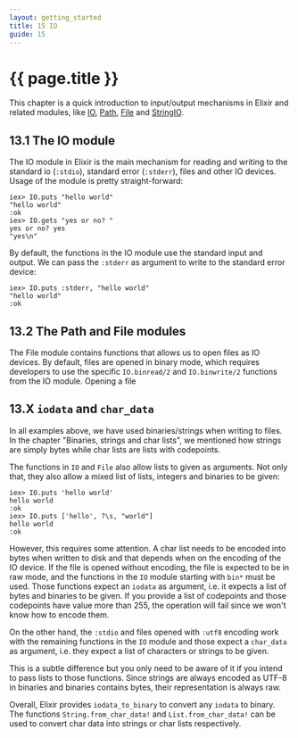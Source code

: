 ```yaml
---
layout: getting_started
title: 15 IO
guide: 15
---
```


# {{ page.title }}

This chapter is a quick introduction to input/output mechanisms in Elixir and related modules, like [IO](/docs/stable/IO.html), [Path](/docs/stable/Path.html), [File](/docs/stable/File.html) and [StringIO](/docs/stabke/StringIO.html).

## 13.1 The IO module

The IO module in Elixir is the main mechanism for reading and writing to the standard io (`:stdio`), standard error (`:stderr`), files and other IO devices. Usage of the module is pretty straight-forward:

```iex
iex> IO.puts "hello world"
"hello world"
:ok
iex> IO.gets "yes or no? "
yes or no? yes
"yes\n"
```

By default, the functions in the IO module use the standard input and output. We can pass the `:stderr` as argument to write to the standard error device:

```iex
iex> IO.puts :stderr, "hello world"
"hello world"
:ok
```

## 13.2 The Path and File modules

The File module contains functions that allows us to open files as IO devices. By default, files are opened in binary mode, which requires developers to use the specific `IO.binread/2` and `IO.binwrite/2` functions from the IO module. Opening a file

## 13.X `iodata` and `char_data`

In all examples above, we have used binaries/strings when writing to files. In the chapter "Binaries, strings and char lists", we mentioned how strings are simply bytes while char lists are lists with codepoints.

The functions in `IO` and `File` also allow lists to given as arguments. Not only that, they also allow a mixed list of lists, integers and binaries to be given:

```iex
iex> IO.puts 'hello world'
hello world
:ok
iex> IO.puts ['hello', ?\s, "world"]
hello world
:ok
```

However, this requires some attention. A char list needs to be encoded into bytes when written to disk and that depends when on the encoding of the IO device. If the file is opened without encoding, the file is expected to be in raw mode, and the functions in the `IO` module starting with `bin*` must be used. Those functions expect an `iodata` as argument, i.e. it expects a list of bytes and binaries to be given. If you provide a list of codepoints and those codepoints have value more than 255, the operation will fail since we won't know how to encode them.

On the other hand, the `:stdio` and files opened with `:utf8` encoding work with the remaining functions in the `IO` module and those expect a `char_data` as argument, i.e. they expect a list of characters or strings to be given.

This is a subtle difference but you only need to be aware of it if you intend to pass lists to those functions. Since strings are always encoded as UTF-8 in binaries and binaries contains bytes, their representation is always raw.

Overall, Elixir provides `iodata_to_binary` to convert any `iodata` to binary. The functions `String.from_char_data!` and `List.from_char_data!` can be used to convert char data into strings or char lists respectively.
